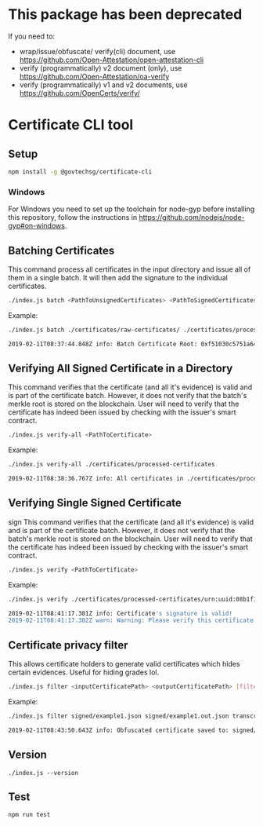 # This package has been deprecated
If you need to:
- wrap/issue/obfuscate/ verify(cli) document, use https://github.com/Open-Attestation/open-attestation-cli
- verify (programmatically) v2 document (only), use https://github.com/Open-Attestation/oa-verify
- verify (programmatically) v1 and v2 documents, use https://github.com/OpenCerts/verify/

# Certificate CLI tool

## Setup

```bash
npm install -g @govtechsg/certificate-cli
```

### Windows

For Windows you need to set up the toolchain for node-gyp before installing this repository, follow the instructions in https://github.com/nodejs/node-gyp#on-windows.

## Batching Certificates

This command process all certificates in the input directory and issue all of them in a single
batch. It will then add the signature to the individual certificates.

```bash
./index.js batch <PathToUnsignedCertificates> <PathToSignedCertificates>
```

Example:

```bash
./index.js batch ./certificates/raw-certificates/ ./certificates/processed-certificates/

2019-02-11T08:37:44.848Z info: Batch Certificate Root: 0xf51030c5751a646284c898cff0f9d833c64a50d6f307b61f2c96c3c838b13bfc
```

## Verifying All Signed Certificate in a Directory

This command verifies that the certificate (and all it's evidence) is valid and is part of the certificate batch. However, it does not verify that the batch's merkle root is stored on the blockchain. User will need to verify that the certificate has indeed been issued by checking with the issuer's smart contract.

```bash
./index.js verify-all <PathToCertificate>
```

Example:

```bash
./index.js verify-all ./certificates/processed-certificates

2019-02-11T08:38:36.767Z info: All certificates in ./certificates/processed-certificates is verified
```

## Verifying Single Signed Certificate
sign
This command verifies that the certificate (and all it's evidence) is valid and is part of the certificate batch. However, it does not verify that the batch's merkle root is stored on the blockchain. User will need to verify that the certificate has indeed been issued by checking with the issuer's smart contract.

```bash
./index.js verify <PathToCertificate>
```

Example:

```bash
./index.js verify ./certificates/processed-certificates/urn:uuid:08b1f10a-6bf0-46c8-bbfd-64750b0d73ef.json

2019-02-11T08:41:17.301Z info: Certificate's signature is valid!
2019-02-11T08:41:17.302Z warn: Warning: Please verify this certificate on the blockchain with the issuer's certificate store.
```

## Certificate privacy filter

This allows certificate holders to generate valid certificates which hides certain evidences. Useful for hiding grades lol.

```bash
./index.js filter <inputCertificatePath> <outputCertificatePath> [filters...]
```

Example:

```bash
./index.js filter signed/example1.json signed/example1.out.json transcript.0.grade transcript.1.grade

2019-02-11T08:43:50.643Z info: Obfuscated certificate saved to: signed/example1.out.json
```

## Version

```
./index.js --version
```

## Test

```
npm run test
```

